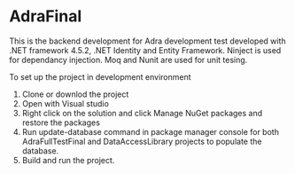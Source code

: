 # AdraFinal

This is the backend development for Adra development test developed with .NET framework 4.5.2, .NET Identity and Entity Framework.
Ninject is used for dependancy injection. Moq and Nunit are used for unit tesing.

To set up the project in development environment
1. Clone or downlod the project
2. Open with Visual studio
3. Right click on the solution and click Manage NuGet packages and restore the packages
4. Run update-database command in package manager console for both AdraFullTestFinal and DataAccessLibrary projects to populate the database.
5. Build and run the project.
